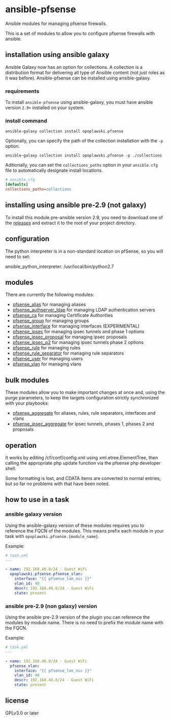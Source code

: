 # ansible-pfsense
Ansible modules for managing pfsense firewalls.

This is a set of modules to allow you to configure pfsense firewalls with ansible.

## installation using ansible galaxy

Ansible Galaxy now has an option for collections.  A collection is a distribution format for delivering all type of Ansible content (not just roles as it was before).  Ansible-pfsense can be installed using ansible-galaxy.

### requirements

To install `ansible-pfsense` using ansible-galaxy, you must have ansible version `2.9+` installed on your system.

### install command

`ansible-galaxy collection install opoplawski.pfsense`

Optionally, you can specify the path of the collection installation with the `-p` option.

`ansible-galaxy collection install opoplawski.pfsense -p ./collections`

Aditionally, you can set the `collections_paths` option in your `ansible.cfg` file to automatically designate install locations.

```ini
# ansible.cfg
[defaults]
collections_paths=collections
```

## installing using ansible pre-2.9 (not galaxy)

To install this module pre-ansible version 2.9, you need to download one of the [releases](https://github.com/opoplawski/ansible-pfsense/releases) and extract it to the root of your project directory.

## configuration

The python interpreter is in a non-standard location on pfSense, so you will
need to set:

 ansible_python_interpreter: /usr/local/bin/python2.7

## modules
There are currently the following modules:

* [pfsense_alias](https://github.com/opoplawski/ansible-pfsense/wiki/pfsense_alias) for managing aliases
* [pfsense_authserver_ldap](https://github.com/opoplawski/ansible-pfsense/wiki/pfsense_authserver_ldap) for managing LDAP authentication servers
* [pfsense_ca](https://github.com/opoplawski/ansible-pfsense/wiki/pfsense_ca) for managing Certificate Authorities
* [pfsense_group](https://github.com/opoplawski/ansible-pfsense/wiki/pfsense_group) for managing groups
* [pfsense_interface](https://github.com/opoplawski/ansible-pfsense/wiki/pfsense_interface) for managing interfaces (EXPERIMENTAL)
* [pfsense_ipsec](https://github.com/opoplawski/ansible-pfsense/wiki/pfsense_ipsec) for managing ipsec tunnels and phase 1 options
* [pfsense_ipsec_proposal](https://github.com/opoplawski/ansible-pfsense/wiki/pfsense_ipsec_proposal) for managing ipsec proposals
* [pfsense_ipsec_p2](https://github.com/opoplawski/ansible-pfsense/wiki/pfsense_ipsec_p2) for managing ipsec tunnels phase 2 options
* [pfsense_rule](https://github.com/opoplawski/ansible-pfsense/wiki/pfsense_rule) for managing rules
* [pfsense_rule_separator](https://github.com/opoplawski/ansible-pfsense/wiki/pfsense_rule_separator) for managing rule separators
* [pfsense_user](https://github.com/opoplawski/ansible-pfsense/wiki/pfsense_user) for managing users
* [pfsense_vlan](https://github.com/opoplawski/ansible-pfsense/wiki/pfsense_vlan) for managing vlans

## bulk modules
These modules allow you to make important changes at once and, using the purge parameters, to keep the targets configuration strictly synchronized with your playbooks:

* [pfsense_aggregate](https://github.com/opoplawski/ansible-pfsense/wiki/pfsense_aggregate) for aliases, rules, rule separators, interfaces and vlans
* [pfsense_ipsec_aggregate](https://github.com/opoplawski/ansible-pfsense/wiki/pfsense_ipsec_aggregate) for ipsec tunnels, phases 1, phases 2 and proposals

## operation

It works by editing /cf/conf/config.xml using xml.etree.ElementTree, then
calling the appropriate php update function via the pfsense php developer
shell.

Some formatting is lost, and CDATA items are converted to normal entries,
but so far no problems with that have been noted.

## how to use in a task

### ansible galaxy version

Using the ansible-galaxy version of these modules requires you to reference the FQCN of the modules.  This means prefix each module in your task with `opoplawski.pfsense.{module_name}`.

Example:

```yaml
# task.yml
---

- name: 192.168.40.0/24 - Guest WiFi
  opoplawski.pfsense.pfsense_vlan:
    interface: "{{ pfsense_lan_nic }}"
    vlan_id: 40
    descr: 192.168.40.0/24 - Guest WiFi
    state: present
```

### ansible pre-2.9 (non galaxy) version

Using the ansible pre-2.9 version of the plugin you can reference the modules by module name.  There is no need to prefix the module name with the FQCN.

Example:

```yaml
# task.yml
---

- name: 192.168.40.0/24 - Guest WiFi
  pfsense_vlan:
    interface: "{{ pfsense_lan_nic }}"
    vlan_id: 40
    descr: 192.168.40.0/24 - Guest WiFi
    state: present
```

## license

GPLv3.0 or later
